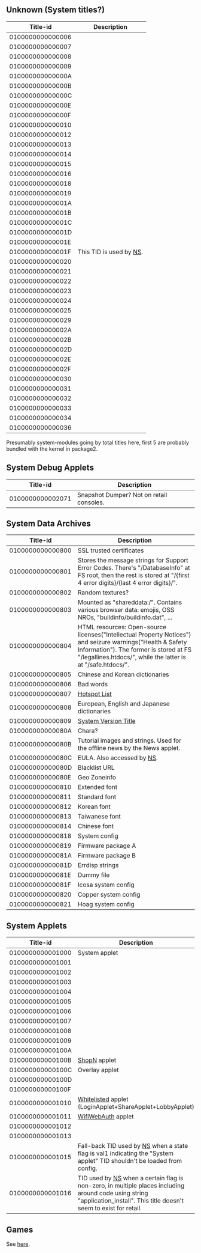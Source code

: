 ## Unknown (System titles?)

| Title-id         | Description                                            |
| ---------------- | ------------------------------------------------------ |
| 0100000000000006 |                                                        |
| 0100000000000007 |                                                        |
| 0100000000000008 |                                                        |
| 0100000000000009 |                                                        |
| 010000000000000A |                                                        |
| 010000000000000B |                                                        |
| 010000000000000C |                                                        |
| 010000000000000E |                                                        |
| 010000000000000F |                                                        |
| 0100000000000010 |                                                        |
| 0100000000000012 |                                                        |
| 0100000000000013 |                                                        |
| 0100000000000014 |                                                        |
| 0100000000000015 |                                                        |
| 0100000000000016 |                                                        |
| 0100000000000018 |                                                        |
| 0100000000000019 |                                                        |
| 010000000000001A |                                                        |
| 010000000000001B |                                                        |
| 010000000000001C |                                                        |
| 010000000000001D |                                                        |
| 010000000000001E |                                                        |
| 010000000000001F | This TID is used by [NS](NS%20Services.md "wikilink"). |
| 0100000000000020 |                                                        |
| 0100000000000021 |                                                        |
| 0100000000000022 |                                                        |
| 0100000000000023 |                                                        |
| 0100000000000024 |                                                        |
| 0100000000000025 |                                                        |
| 0100000000000029 |                                                        |
| 010000000000002A |                                                        |
| 010000000000002B |                                                        |
| 010000000000002D |                                                        |
| 010000000000002E |                                                        |
| 010000000000002F |                                                        |
| 0100000000000030 |                                                        |
| 0100000000000031 |                                                        |
| 0100000000000032 |                                                        |
| 0100000000000033 |                                                        |
| 0100000000000034 |                                                        |
| 0100000000000036 |                                                        |

Presumably system-modules going by total titles here, first 5 are
probably bundled with the kernel in package2.

## System Debug Applets

| Title-id         | Description                              |
| ---------------- | ---------------------------------------- |
| 0100000000002071 | Snapshot Dumper? Not on retail consoles. |

## System Data Archives

| Title-id         | Description                                                                                                                                                                                                          |
| ---------------- | -------------------------------------------------------------------------------------------------------------------------------------------------------------------------------------------------------------------- |
| 0100000000000800 | SSL trusted certificates                                                                                                                                                                                             |
| 0100000000000801 | Stores the message strings for Support Error Codes. There's "/DatabaseInfo" at FS root, then the rest is stored at "/{first 4 error digits}/{last 4 error digits}/".                                                 |
| 0100000000000802 | Random textures?                                                                                                                                                                                                     |
| 0100000000000803 | Mounted as "shareddata:/". Contains various browser data: emojis, OSS NROs, "buildinfo/buildinfo.dat", ...                                                                                                           |
| 0100000000000804 | HTML resources: Open-source licenses("Intellectual Property Notices") and seizure warnings("Health & Safety Information"). The former is stored at FS "/legallines.htdocs/", while the latter is at "/safe.htdocs/". |
| 0100000000000805 | Chinese and Korean dictionaries                                                                                                                                                                                      |
| 0100000000000806 | Bad words                                                                                                                                                                                                            |
| 0100000000000807 | [Hotspot List](Hotspot%20List.md "wikilink")                                                                                                                                                                         |
| 0100000000000808 | European, English and Japanese dictionaries                                                                                                                                                                          |
| 0100000000000809 | [System Version Title](System%20Version%20Title.md "wikilink")                                                                                                                                                       |
| 010000000000080A | Chara?                                                                                                                                                                                                               |
| 010000000000080B | Tutorial images and strings. Used for the offline news by the News applet.                                                                                                                                           |
| 010000000000080C | EULA. Also accessed by [NS](NS%20Services.md "wikilink").                                                                                                                                                            |
| 010000000000080D | Blacklist URL                                                                                                                                                                                                        |
| 010000000000080E | Geo Zoneinfo                                                                                                                                                                                                         |
| 0100000000000810 | Extended font                                                                                                                                                                                                        |
| 0100000000000811 | Standard font                                                                                                                                                                                                        |
| 0100000000000812 | Korean font                                                                                                                                                                                                          |
| 0100000000000813 | Taiwanese font                                                                                                                                                                                                       |
| 0100000000000814 | Chinese font                                                                                                                                                                                                         |
| 0100000000000818 | System config                                                                                                                                                                                                        |
| 0100000000000819 | Firmware package A                                                                                                                                                                                                   |
| 010000000000081A | Firmware package B                                                                                                                                                                                                   |
| 010000000000081D | Errdisp strings                                                                                                                                                                                                      |
| 010000000000081E | Dummy file                                                                                                                                                                                                           |
| 010000000000081F | Icosa system config                                                                                                                                                                                                  |
| 0100000000000820 | Copper system config                                                                                                                                                                                                 |
| 0100000000000821 | Hoag system config                                                                                                                                                                                                   |

## System Applets

| Title-id         | Description                                                                                                                                                                                               |
| ---------------- | --------------------------------------------------------------------------------------------------------------------------------------------------------------------------------------------------------- |
| 0100000000001000 | System applet                                                                                                                                                                                             |
| 0100000000001001 |                                                                                                                                                                                                           |
| 0100000000001002 |                                                                                                                                                                                                           |
| 0100000000001003 |                                                                                                                                                                                                           |
| 0100000000001004 |                                                                                                                                                                                                           |
| 0100000000001005 |                                                                                                                                                                                                           |
| 0100000000001006 |                                                                                                                                                                                                           |
| 0100000000001007 |                                                                                                                                                                                                           |
| 0100000000001008 |                                                                                                                                                                                                           |
| 0100000000001009 |                                                                                                                                                                                                           |
| 010000000000100A |                                                                                                                                                                                                           |
| 010000000000100B | [ShopN](Internet%20Browser.md "wikilink") applet                                                                                                                                                          |
| 010000000000100C | Overlay applet                                                                                                                                                                                            |
| 010000000000100D |                                                                                                                                                                                                           |
| 010000000000100F |                                                                                                                                                                                                           |
| 0100000000001010 | [Whitelisted](Internet%20Browser.md "wikilink") applet (LoginApplet+ShareApplet+LobbyApplet)                                                                                                              |
| 0100000000001011 | [WifiWebAuth](Internet%20Browser.md "wikilink") applet                                                                                                                                                    |
| 0100000000001012 |                                                                                                                                                                                                           |
| 0100000000001013 |                                                                                                                                                                                                           |
| 0100000000001015 | Fall-back TID used by [NS](NS%20Services.md "wikilink") when a state flag is val1 indicating the "System applet" TID shouldn't be loaded from config.                                                     |
| 0100000000001016 | TID used by [NS](NS%20Services.md "wikilink") when a certain flag is non-zero, in multiple places including around code using string "application\_install". This title doesn't seem to exist for retail. |

## Games

See [here](Title%20list%20Games.md "wikilink").
